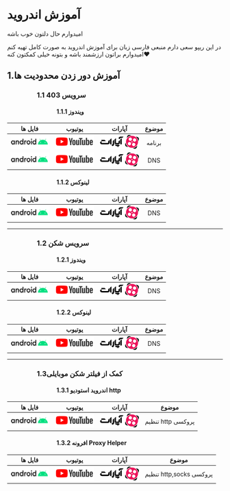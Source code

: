 
# آموزش اندروید
امیدوارم حال دلتون خوب باشه


در این ریپو سعی دارم منبعی فارسی زبان برای آموزش اندروید به صورت کامل تهیه کنم امیدوارم براتون ارزشمند باشه و بتونه خیلی کمکتون کنه❤️

## 1.آموزش دور زدن محدودیت ها
### &emsp;&emsp;&emsp;&emsp; 1.1 سرویس 403
#### &emsp;&emsp;&emsp;&emsp;&emsp;&emsp;&emsp;&emsp; 1.1.1 ویندوز
| فایل ها                                | یوتیوب                                 | آپارات                                  | موضوع                               |
|:----:|:------:|:----:|:----:|
[![logo_Android](./res/drawable/logo_Android.png)](https://github.com/AblRadmanesh/Android)|[![logo_youtube](./res/drawable/logo_youtube.png)](https://github.com/AblRadmanesh/Android)|[![logo](./res/drawable/logo.png)](https://github.com/AblRadmanesh/Android)|برنامه|
[![logo_Android](./res/drawable/logo_Android.png)](https://github.com/AblRadmanesh/Android)|[![logo_youtube](./res/drawable/logo_youtube.png)](https://github.com/AblRadmanesh/Android)|[![logo](./res/drawable/logo.png)](https://github.com/AblRadmanesh/Android)|DNS|

#### &emsp;&emsp;&emsp;&emsp;&emsp;&emsp;&emsp;&emsp; 1.1.2 لینوکس
| فایل ها                                | یوتیوب                                 | آپارات                                  | موضوع                               |
|:----:|:------:|:----:|:----:|
[![logo_Android](./res/drawable/logo_Android.png)](https://github.com/AblRadmanesh/Android)|[![logo_youtube](./res/drawable/logo_youtube.png)](https://github.com/AblRadmanesh/Android)|[![logo](./res/drawable/logo.png)](https://github.com/AblRadmanesh/Android)|DNS|

---

### &emsp;&emsp;&emsp;&emsp; 1.2 سرویس شکن
#### &emsp;&emsp;&emsp;&emsp;&emsp;&emsp;&emsp;&emsp; 1.2.1 ویندوز
| فایل ها                                | یوتیوب                                 | آپارات                                  | موضوع                               |
|:----:|:------:|:----:|:----:|
[![logo_Android](./res/drawable/logo_Android.png)](https://github.com/AblRadmanesh/Android)|[![logo_youtube](./res/drawable/logo_youtube.png)](https://github.com/AblRadmanesh/Android)|[![logo](./res/drawable/logo.png)](https://github.com/AblRadmanesh/Android)|DNS|

#### &emsp;&emsp;&emsp;&emsp;&emsp;&emsp;&emsp;&emsp; 1.2.2 لینوکس
| فایل ها                                | یوتیوب                                 | آپارات                                  | موضوع                               |
|:----:|:------:|:----:|:----:|
[![logo_Android](./res/drawable/logo_Android.png)](https://github.com/AblRadmanesh/Android)|[![logo_youtube](./res/drawable/logo_youtube.png)](https://github.com/AblRadmanesh/Android)|[![logo](./res/drawable/logo.png)](https://github.com/AblRadmanesh/Android)|DNS|

---

### &emsp;&emsp;&emsp;&emsp; 1.3کمک از فیلتر شکن موبایلی
#### &emsp;&emsp;&emsp;&emsp;&emsp;&emsp;&emsp;&emsp; 1.3.1 اندروید استودیو http
| فایل ها                                | یوتیوب                                 | آپارات                                  | موضوع                               |
|:----:|:------:|:----:|:----:|
[![logo_Android](./res/drawable/logo_Android.png)](https://github.com/AblRadmanesh/Android)|[![logo_youtube](./res/drawable/logo_youtube.png)](https://github.com/AblRadmanesh/Android)|[![logo](./res/drawable/logo.png)](https://github.com/AblRadmanesh/Android)|تنظیم http پروکسی|

#### &emsp;&emsp;&emsp;&emsp;&emsp;&emsp;&emsp;&emsp; 1.3.2 افرونه Proxy Helper
| فایل ها                                | یوتیوب                                 | آپارات                                  | موضوع                               |
|:----:|:------:|:----:|:----:|
[![logo_Android](./res/drawable/logo_Android.png)](https://github.com/AblRadmanesh/Android)|[![logo_youtube](./res/drawable/logo_youtube.png)](https://github.com/AblRadmanesh/Android)|[![logo](./res/drawable/logo.png)](https://github.com/AblRadmanesh/Android)|تنظیم http,socks پروکسی|

